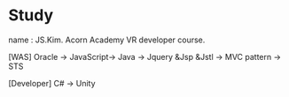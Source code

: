 # Study
name : JS.Kim.
Acorn Academy VR developer course.

[WAS]
Oracle -> JavaScript-> Java -> Jquery &Jsp &Jstl -> MVC pattern -> STS


[Developer]
C# -> Unity
